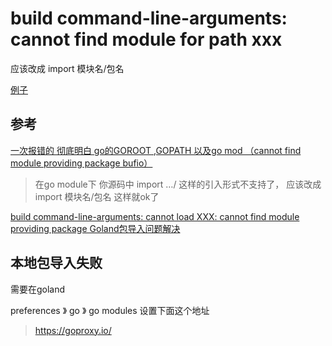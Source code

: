 

# build command-line-arguments: cannot find module for path xxx

应该改成 import 模块名/包名

[例子](/go-learning-example/go-basic-example/002、package-variable-function/07、variables.go)

## 参考

[一次报错的 彻底明白 go的GOROOT ,GOPATH 以及go mod （cannot find module providing package bufio）](https://blog.csdn.net/sinat_23156865/article/details/100655475)

> 在go module下 你源码中 import …/ 这样的引入形式不支持了， 应该改成 import 模块名/包名  这样就ok了

[build command-line-arguments: cannot load XXX: cannot find module providing package Goland包导入问题解决](https://blog.csdn.net/slphahaha/article/details/99637047?depth_1-utm_source=distribute.pc_relevant.none-task&utm_source=distribute.pc_relevant.none-task)


## 本地包导入失败

需要在goland 

preferences 》 go 》 go modules 设置下面这个地址

> https://goproxy.io/
